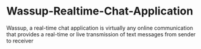 # Wassup-Realtime-Chat-Application
Wassup, a real-time chat application is virtually any online communication that provides a real-time or live transmission of text messages from sender to receiver
